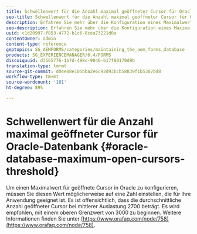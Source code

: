 ```yaml
---
title: Schwellenwert für die Anzahl maximal geöffneter Cursor für Oracle-Datenbank
seo-title: Schwellenwert für die Anzahl maximal geöffneter Cursor für Oracle-Datenbank
description: Erfahren Sie mehr über die Konfiguration eines Maximalwerts für geöffnete Cursor in Oracle.
seo-description: Erfahren Sie mehr über die Konfiguration eines Maximalwerts für geöffnete Cursor in Oracle.
uuid: c1d20997-f853-4772-b1c6-8cea73221d0a
contentOwner: admin
content-type: reference
geptopics: SG_AEMFORMS/categories/maintaining_the_aem_forms_database
products: SG_EXPERIENCEMANAGER/6.4/FORMS
discoiquuid: d3565776-1b7d-498c-9840-b17f80170d9b
translation-type: tm+mt
source-git-commit: d04e08e105bba2e6c92d93bcb58839f1b5307bd8
workflow-type: tm+mt
source-wordcount: '101'
ht-degree: 89%

---
```



# Schwellenwert für die Anzahl maximal geöffneter Cursor für Oracle-Datenbank {#oracle-database-maximum-open-cursors-threshold}

Um einen Maximalwert für geöffnete Cursor in Oracle zu konfigurieren, müssen Sie diesen Wert möglicherweise auf eine Zahl einstellen, die für Ihre Anwendung geeignet ist. Es ist offensichtlich, dass die durchschnittliche Anzahl geöffneter Cursor bei mittlerer Auslastung 2700 beträgt. Es wird empfohlen, mit einem oberen Grenzwert von 3000 zu beginnen. Weitere Informationen finden Sie unter [https://www.orafaq.com/node/758](https://www.orafaq.com/node/758).
